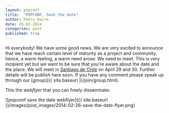 ```yaml
---
layout: popconf
title:  "POPCONF, Save the date"
author: Pedro Daire
date: 26-02-2014
categories: post
published: true
---
```


Hi everybody!
We have some good news. We are very excited to announce that we have reach certain level of maturity as a project and community, hence, a warm feeling, a warm need arose: We need to meet.
This is very incipient yet but we want to be sure that you're aware about the date and the place. We will meet in [Santiago de Chile](http://en.wikipedia.org/wiki/Santiago) on April 29 and 30.
Further details will be publish here soon.
If you have any comment please speak up through our [group]({{ site.baseurl }}/join/group.html).

This the _webflyer_ that you can freely disseminate:

![popconf save the date webflyer]({{ site.baseurl }}/images/post_images/2014-02-26-save-the-date-flyer.png)


